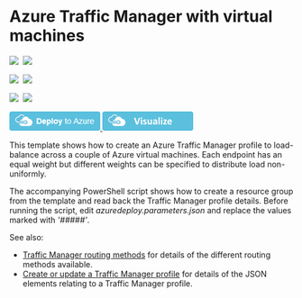 # Azure Traffic Manager with virtual machines

<IMG SRC="https://azbotstorage.blob.core.windows.net/badges/201-traffic-manager-vm/PublicLastTestDate.svg" />&nbsp;
<IMG SRC="https://azbotstorage.blob.core.windows.net/badges/201-traffic-manager-vm/PublicDeployment.svg" />&nbsp;

<IMG SRC="https://azbotstorage.blob.core.windows.net/badges/201-traffic-manager-vm/FairfaxLastTestDate.svg" />&nbsp;
<IMG SRC="https://azbotstorage.blob.core.windows.net/badges/201-traffic-manager-vm/FairfaxDeployment.svg" />&nbsp;

<IMG SRC="https://azbotstorage.blob.core.windows.net/badges/201-traffic-manager-vm/BestPracticeResult.svg" />&nbsp;
<IMG SRC="https://azbotstorage.blob.core.windows.net/badges/201-traffic-manager-vm/CredScanResult.svg" />&nbsp;

<a href="https://portal.azure.com/#create/Microsoft.Template/uri/https%3A%2F%2Fraw.githubusercontent.com%2FAzure%2Fazure-quickstart-templates%2Fmaster%2F201-traffic-manager-vm%2Fazuredeploy.json" target="_blank">
    <img src="https://raw.githubusercontent.com/Azure/azure-quickstart-templates/master/1-CONTRIBUTION-GUIDE/images/deploytoazure.png"/>
</a>
<a href="http://armviz.io/#/?load=https%3A%2F%2Fraw.githubusercontent.com%2FAzure%2Fazure-quickstart-templates%2Fmaster%2F201-traffic-manager-vm%2Fazuredeploy.json" target="_blank">
    <img src="https://raw.githubusercontent.com/Azure/azure-quickstart-templates/master/1-CONTRIBUTION-GUIDE/images/visualizebutton.png"/>
</a>

This template shows how to create an Azure Traffic Manager profile to load-balance across a couple of Azure virtual machines.  Each endpoint has an equal weight but different weights can be specified to distribute load non-uniformly.

The accompanying PowerShell script shows how to create a resource group from the template and read back the Traffic Manager profile details.  Before running the script, edit *azuredeploy.parameters.json* and replace the values marked with *'#####'*.


See also:

- <a href="https://azure.microsoft.com/en-us/documentation/articles/traffic-manager-routing-methods/">Traffic Manager routing methods</a> for details of the different routing methods available.
- <a href="https://msdn.microsoft.com/en-us/library/azure/mt163581.aspx">Create or update a Traffic Manager profile</a> for details of the JSON elements relating to a Traffic Manager profile.

